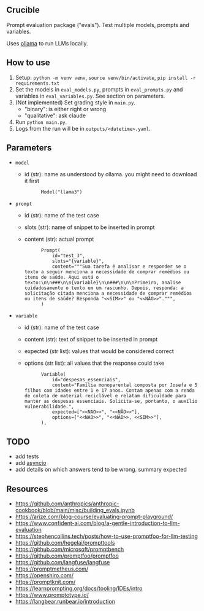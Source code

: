 ## Crucible

Prompt evaluation package ("evals"). Test multiple models, prompts and variables.

Uses [ollama](https://github.com/ollama/ollama-python) to run LLMs locally.

## How to use

1. Setup: `python -m venv venv`, `source venv/bin/activate`, `pip install -r requirements.txt`
1. Set the models in `eval_models.py`, prompts in `eval_prompts.py` and variables in `eval_variables.py`. See section on parameters.
1. (Not implemented) Set grading style in `main.py`.
    - "binary": is either right or wrong
    - "qualitative": ask claude
1. Run `python main.py`.
1. Logs from the run will be in `outputs/<datetime>.yaml`.

## Parameters

-   `model`

    -   id (str): name as understood by ollama. you might need to download it first

                  Model("llama3")

-   `prompt`

    -   id (str): name of the test case
    -   slots (str): name of snippet to be inserted in prompt
    -   content (str): actual prompt

                  Prompt(
                      id="test_3",
                      slots="{variable}",
                      content="""Sua tarefa é analisar e responder se o texto a seguir menciona a necessidade de comprar remédios ou itens de saúde. Aqui está o texto:\n\n###\n\n{variable}\n\n###\n\n\nPrimeiro, analise cuidadosamente o texto em um rascunho. Depois, responda: a solicitação citada menciona a necessidade de comprar remédios ou itens de saúde? Responda "<<SIM>>" ou "<<NÃO>>".""",
                  )

-   `variable`

    -   id (str): name of the test case
    -   content (str): text of snippet to be inserted in prompt
    -   expected (str list): values that would be considered correct
    -   options (str list): all values that the response could take

                  Variable(
                      id="despesas_essenciais",
                      content="Família monoparental composta por Josefa e 5 filhos com idades entre 1 e 17 anos. Contam apenas com a renda de coleta de material reciclável e relatam dificuldade para manter as despesas essenciais. Solicita-se, portanto, o auxílio vulnerabilidade.",
                      expected=["<<NAO>>", "<<NÃO>>"],
                      options=["<<NAO>>", "<<NÃO>>, <<SIM>>"],
                  ),

## TODO

-   add tests
-   add [asyncio](https://github.com/ollama/ollama-python?tab=readme-ov-file#async-client)
-   add details on which answers tend to be wrong. summary expected

## Resources

-   https://github.com/anthropics/anthropic-cookbook/blob/main/misc/building_evals.ipynb
-   https://arize.com/blog-course/evaluating-prompt-playground/
-   https://www.confident-ai.com/blog/a-gentle-introduction-to-llm-evaluation
-   https://stephencollins.tech/posts/how-to-use-promptfoo-for-llm-testing
-   https://github.com/hegelai/prompttools
-   https://github.com/microsoft/promptbench
-   https://github.com/promptfoo/promptfoo
-   https://github.com/langfuse/langfuse
-   https://promptmetheus.com/
-   https://openshiro.com/
-   https://promptknit.com/
-   https://learnprompting.org/docs/tooling/IDEs/intro
-   https://www.promptotype.io/
-   https://langbear.runbear.io/introduction
